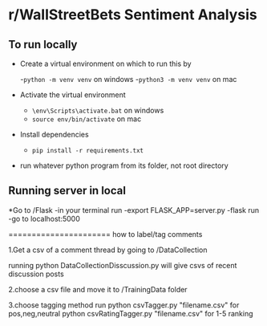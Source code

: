 # r/WallStreetBets Sentiment Analysis

## To run locally

* Create a virtual environment on which to run this by

  -`python -m venv venv` on windows
  -`python3 -m venv venv` on mac
* Activate the virtual environment
  - `\env\Scripts\activate.bat` on windows
  - `source env/bin/activate` on mac

* Install dependencies
  - `pip install -r requirements.txt`

* run whatever python program from its folder, not root directory

## Running server in local
*Go to /Flask
-in your terminal run
-export FLASK_APP=server.py
-flask run
-go to localhost:5000



======================
how to label/tag comments

1.Get a csv of a comment thread by going to
/DataCollection

running 
python DataCollectionDisscussion.py
will give csvs of recent discussion posts

2.choose a csv file and move it to 
/TrainingData folder

3.choose tagging method
run 
python csvTagger.py "filename.csv"          for pos,neg,neutral
python csvRatingTagger.py "filename.csv"    for 1-5 ranking
